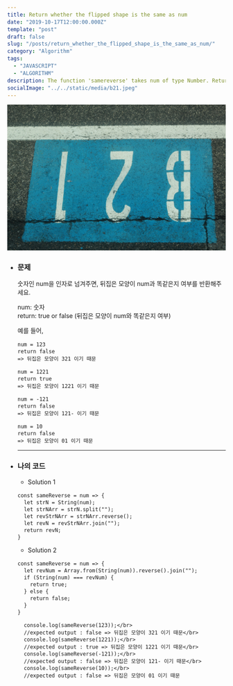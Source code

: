 ```yaml
---
title: Return whether the flipped shape is the same as num
date: "2019-10-17T12:00:00.000Z"
template: "post"
draft: false
slug: "/posts/return_whether_the_flipped_shape_is_the_same_as_num/"
category: "Algorithm"
tags:
  - "JAVASCRIPT"
  - "ALGORITHM"
description: The function 'samereverse' takes num of type Number. Return whether the flipped shape is the same as num.
socialImage: "../../static/media/b21.jpeg"
---
```


<img src="../../static/media/b21.jpeg">

- ### 문제

  숫자인 num을 인자로 넘겨주면, 뒤집은 모양이 num과 똑같은지 여부를 반환해주세요.

  num: 숫자</br>
  return: true or false (뒤집은 모양이 num와 똑같은지 여부)

  예를 들어,

  ```
  num = 123
  return false
  => 뒤집은 모양이 321 이기 때문
  ```

  ```
  num = 1221
  return true
  => 뒤집은 모양이 1221 이기 때문
  ```

  ```
  num = -121
  return false
  => 뒤집은 모양이 121- 이기 때문
  ```

  ```
  num = 10
  return false
  => 뒤집은 모양이 01 이기 때문
  ```

  ***

- ### 나의 코드

  - Solution 1

  ```
  const sameReverse = num => {
    let strN = String(num);
    let strNArr = strN.split("");
    let revStrNArr = strNArr.reverse();
    let revN = revStrNArr.join("");
    return revN;
  }
  ```

  - Solution 2

  ```
  const sameReverse = num => {
    let revNum = Array.from(String(num)).reverse().join("");
    if (String(num) === revNum) {
      return true;
    } else {
      return false;
    }
  }
  ```

        console.log(sameReverse(123));</br>
        //expected output : false => 뒤집은 모양이 321 이기 때문</br>
        console.log(sameReverse(1221));</br>
        //expected output : true => 뒤집은 모양이 1221 이기 때문</br>
        console.log(sameReverse(-121));</br>
        //expected output : false => 뒤집은 모양이 121- 이기 때문</br>
        console.log(sameReverse(10));</br>
        //expected output : false => 뒤집은 모양이 01 이기 때문

